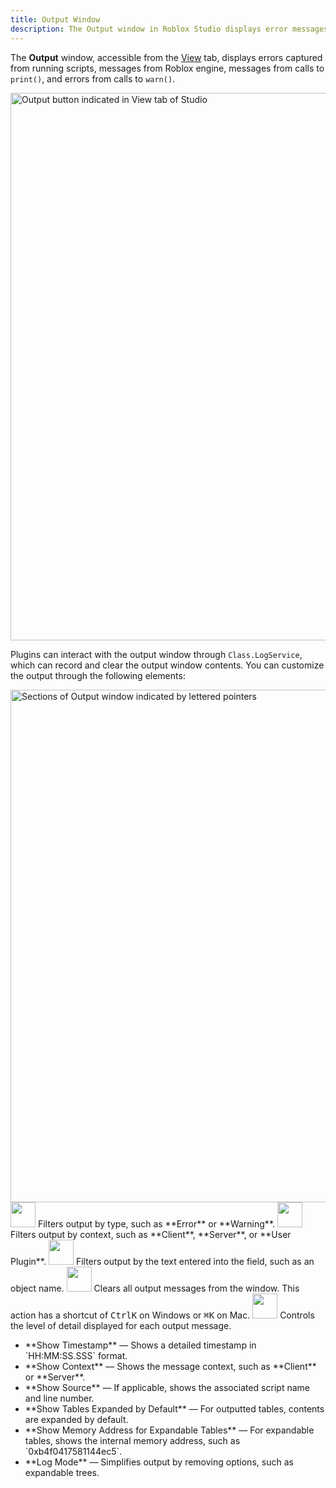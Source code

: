 ```yaml
---
title: Output Window
description: The Output window in Roblox Studio displays error messages, calls to print(), and calls to warn().
---
```


The **Output** window, accessible from the [View](./view-tab.md) tab, displays errors captured from running scripts, messages from Roblox engine, messages from calls to `print()`, and errors from calls to `warn()`.

<img src="../assets/studio/general/View-Tab-Output.png" width="876" alt="Output button indicated in View tab of Studio" />

Plugins can interact with the output window through `Class.LogService`, which can record and clear the output window contents. You can customize the output through the following elements:

<img src="../assets/studio/general/Output-Window-Diagram.png" width="820" alt="Sections of Output window indicated by lettered pointers" />

<Grid container spacing={2}>
	<Grid item xs={2} sm={1} md={1} lg={1}><img src="../assets/misc/Box-Label-A.png" width="40" style={{float:"right"}} /></Grid>
	<Grid item xs={10} sm={11} md={11} lg={11} style={{marginTop:"4px"}}>
	Filters output by type, such as **Error** or **Warning**.
	</Grid>
</Grid>
<Grid container spacing={2}>
	<Grid item item xs={2} sm={1} md={1} lg={1}><img src="../assets/misc/Box-Label-B.png" width="40" style={{float:"right"}} /></Grid>
	<Grid item xs={10} sm={11} md={11} lg={11} style={{marginTop:"4px"}}>
	Filters output by context, such as **Client**, **Server**, or **User Plugin**.
	</Grid>
</Grid>
<Grid container spacing={2}>
	<Grid item item xs={2} sm={1} md={1} lg={1}><img src="../assets/misc/Box-Label-C.png" width="40" style={{float:"right"}} /></Grid>
	<Grid item xs={10} sm={11} md={11} lg={11} style={{marginTop:"4px"}}>
	Filters output by the text entered into the field, such as an object name.
	</Grid>
</Grid>
<Grid container spacing={2}>
	<Grid item item xs={2} sm={1} md={1} lg={1}><img src="../assets/misc/Box-Label-D.png" width="40" style={{float:"right"}} /></Grid>
	<Grid item xs={10} sm={11} md={11} lg={11} style={{marginTop:"4px"}}>
	Clears all output messages from the window. This action has a shortcut of <kbd>Ctrl</kbd><kbd>K</kbd> on Windows or <kbd>⌘</kbd><kbd>K</kbd> on Mac.
	</Grid>
</Grid>
<Grid container spacing={2}>
	<Grid item item xs={2} sm={1} md={1} lg={1}><img src="../assets/misc/Box-Label-E.png" width="40" style={{float:"right"}} /></Grid>
	<Grid item xs={10} sm={11} md={11} lg={11} style={{marginTop:"4px"}}>
	Controls the level of detail displayed for each output message.<ul><li>**Show Timestamp** &mdash; Shows a detailed timestamp in `HH:MM:SS.SSS` format.</li><li>**Show Context** &mdash; Shows the message context, such as **Client** or **Server**.</li><li>**Show Source** &mdash; If applicable, shows the associated script name and line number.</li><li>**Show Tables Expanded by Default** &mdash; For outputted tables, contents are expanded by default.</li><li>**Show Memory Address for Expandable Tables** &mdash; For expandable tables, shows the internal memory address, such as `0xb4f0417581144ec5`.</li><li>**Log Mode** &mdash; Simplifies output by removing options, such as expandable trees.</li></ul>
	</Grid>
</Grid>
